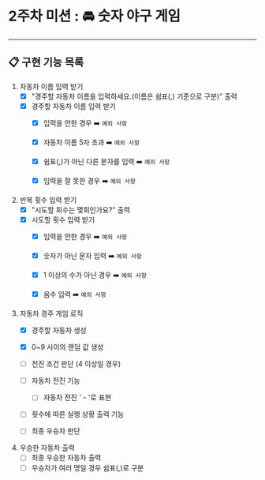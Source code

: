 # 2주차 미션 : 🚘 숫자 야구 게임
<hr>

## 📋 구현 기능 목록

1. 자동차 이름 입력 받기
    - [X] "경주할 자동차 이름을 입력하세요.(이름은 쉼표(,) 기준으로 구분)" 출력
    - [X] 경주할 자동차 이름 입력 받기
      - [X] 입력을 안한 경우 ➡️︎ `예외 사항`
      - [X] 자동차 이름 5자 초과 ➡️︎ `예외 사항`
      - [X] 쉼표(,)가 아닌 다른 문자를 입력 ➡️︎ `예외 사항`
      - [X] 입력을 잘 못한 경우 ➡️︎ `예외 사항`


2. 반복 횟수 입력 받기
    - [X] "시도할 회수는 몇회인가요?" 출력
    - [X] 시도할 횟수 입력 받기
      - [X] 입력을 안한 경우 ➡️︎ `예외 사항`
      - [X] 숫자가 아닌 문자 입력 ➡️︎ `예외 사항`
      - [X] 1 이상의 수가 아닌 경우 ➡️︎ `예외 사항`
      - [X] 음수 입력 ➡️︎ `예외 사항`


3. 자동차 경주 게임 로직
    - [X] 경주할 자동차 생성
    - [X] 0~9 사이의 랜덤 값 생성
    - [ ] 전진 조건 판단 (4 이상일 경우)
    - [ ] 자동차 전진 기능
      - [ ] 자동차 전진 ' - '로 표현
    - [ ] 횟수에 따른 실행 상황 출력 기능
    - [ ] 최종 우승자 판단


4. 우승한 자동차 출력
    - [ ] 최종 우승한 자동차 출력
    - [ ] 우승자가 여러 명일 경우 쉼표(,)로 구분